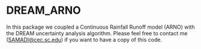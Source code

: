 # DREAM_ARNO
In this package we coupled a Continuous Rainfall Runoff model (ARNO) with the DREAM uncertainty analysis algorithm.
Please feel free to contact me (SAMADI@cec.sc.edu) if you want to have a copy of this code.
